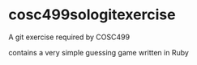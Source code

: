 # cosc499sologitexercise
A git exercise required by COSC499

contains a very simple guessing game written in Ruby
